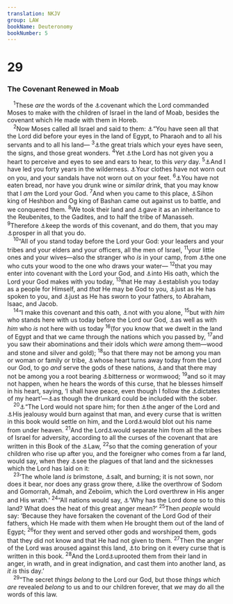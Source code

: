 ```yaml
---
translation: NKJV
group: LAW
bookName: Deuteronomy 
bookNumber: 5
---
```


<div class="title"><h1>29</h1><h3>The Covenant Renewed in Moab</h3></div>
<span class="verse phu_29_1"> <sup>1</sup>These <i>are</i> the words of the <a data-toggle="tooltip" data-placement="bottom" title="Lev. 26:46; Deut. 5:2, 3">⚓</a>covenant which the Lord commanded Moses to make with the children of Israel in the land of Moab, besides the covenant which He made with them in Horeb.<br/></span>
<span class="verse phu_29_2"> <sup>2</sup>Now Moses called all Israel and said to them: <a data-toggle="tooltip" data-placement="bottom" title="Ex. 19:4; Deut. 11:7">⚓</a>“You have seen all that the Lord did before your eyes in the land of Egypt, to Pharaoh and to all his servants and to all his land— </span>
<span class="verse phu_29_3"><sup>3</sup><a data-toggle="tooltip" data-placement="bottom" title="Deut. 4:34; 7:19">⚓</a>the great trials which your eyes have seen, the signs, and those great wonders. </span>
<span class="verse phu_29_4"><sup>4</sup>Yet <a data-toggle="tooltip" data-placement="bottom" title="(Is. 6:9, 10; Ezek. 12:2); Matt. 13:14; (Acts 28:26, 27); Rom. 11:8; (Eph. 4:18)">⚓</a>the Lord has not given you a heart to perceive and eyes to see and ears to hear, to this <i>very</i> day. </span>
<span class="verse phu_29_5"><sup>5</sup><a data-toggle="tooltip" data-placement="bottom" title="Deut. 1:3; 8:2">⚓</a>And I have led you forty years in the wilderness. <a data-toggle="tooltip" data-placement="bottom" title="Deut. 8:4">⚓</a>Your clothes have not worn out on you, and your sandals have not worn out on your feet. </span>
<span class="verse phu_29_6"><sup>6</sup><a data-toggle="tooltip" data-placement="bottom" title="Ex. 16:12; Deut. 8:3">⚓</a>You have not eaten bread, nor have you drunk wine or <i>similar</i> drink, that you may know that I <i>am</i> the Lord your God. </span>
<span class="verse phu_29_7"><sup>7</sup>And when you came to this place, <a data-toggle="tooltip" data-placement="bottom" title="Num. 21:23, 24; Deut. 2:26—3:3">⚓</a>Sihon king of Heshbon and Og king of Bashan came out against us to battle, and we conquered them. </span>
<span class="verse phu_29_8"><sup>8</sup>We took their land and <a data-toggle="tooltip" data-placement="bottom" title="Num. 32:33; Deut. 3:12, 13">⚓</a>gave it as an inheritance to the Reubenites, to the Gadites, and to half the tribe of Manasseh. </span>
<span class="verse phu_29_9"><sup>9</sup>Therefore <a data-toggle="tooltip" data-placement="bottom" title="Deut. 4:6; 1 Kin. 2:3">⚓</a>keep the words of this covenant, and do them, that you may <a data-toggle="tooltip" data-placement="bottom" title="Josh. 1:7">⚓</a>prosper in all that you do.<br/></span>
<span class="verse phu_29_10"> <sup>10</sup>“All of you stand today before the Lord your God: your leaders and your tribes and your elders and your officers, all the men of Israel, </span>
<span class="verse phu_29_11"><sup>11</sup>your little ones and your wives—also the stranger who <i>is</i> in your camp, from <a data-toggle="tooltip" data-placement="bottom" title="Josh. 9:21, 23, 27">⚓</a>the one who cuts your wood to the one who draws your water— </span>
<span class="verse phu_29_12"><sup>12</sup>that you may enter into covenant with the Lord your God, and <a data-toggle="tooltip" data-placement="bottom" title="Neh. 10:29">⚓</a>into His oath, which the Lord your God makes with you today, </span>
<span class="verse phu_29_13"><sup>13</sup>that He may <a data-toggle="tooltip" data-placement="bottom" title="Deut. 28:9">⚓</a>establish you today as a people for Himself, and <i>that</i> He may be God to you, <a data-toggle="tooltip" data-placement="bottom" title="Ex. 6:7">⚓</a>just as He has spoken to you, and <a data-toggle="tooltip" data-placement="bottom" title="Gen. 17:7, 8">⚓</a>just as He has sworn to your fathers, to Abraham, Isaac, and Jacob.<br/></span>
<span class="verse phu_29_14"> <sup>14</sup>“I make this covenant and this oath, <a data-toggle="tooltip" data-placement="bottom" title="(Jer. 31:31; Heb. 8:7, 8)">⚓</a>not with you alone, </span>
<span class="verse phu_29_15"><sup>15</sup>but with <i>him</i> who stands here with us today before the Lord our God, <a data-toggle="tooltip" data-placement="bottom" title="Acts 2:39">⚓</a>as well as with <i>him</i> who <i>is</i> not here with us today </span>
<span class="verse phu_29_16"><sup>16</sup>(for you know that we dwelt in the land of Egypt and that we came through the nations which you passed by, </span>
<span class="verse phu_29_17"><sup>17</sup>and you saw their abominations and their idols which <i>were</i> among them—wood and stone and silver and gold); </span>
<span class="verse phu_29_18"><sup>18</sup>so that there may not be among you man or woman or family or tribe, <a data-toggle="tooltip" data-placement="bottom" title="Deut. 11:16">⚓</a>whose heart turns away today from the Lord our God, to go <i>and</i> serve the gods of these nations, <a data-toggle="tooltip" data-placement="bottom" title="Heb. 12:15">⚓</a>and that there may not be among you a root bearing <a data-toggle="tooltip" data-placement="bottom" title="Deut. 32:32; Acts 8:23">⚓</a>bitterness or wormwood; </span>
<span class="verse phu_29_19"><sup>19</sup>and so it may not happen, when he hears the words of this curse, that he blesses himself in his heart, saying, ‘I shall have peace, even though I follow the <a data-toggle="tooltip" data-placement="bottom" title="Jer. 3:17; 7:24">⚓</a>dictates of my heart’—<a data-toggle="tooltip" data-placement="bottom" title="Is. 30:1">⚓</a>as though the drunkard could be included with the sober.<br/></span>
<span class="verse phu_29_20"> <sup>20</sup><a data-toggle="tooltip" data-placement="bottom" title="Ezek. 14:7">⚓</a>“The Lord would not spare him; for then <a data-toggle="tooltip" data-placement="bottom" title="Ps. 74:1">⚓</a>the anger of the Lord and <a data-toggle="tooltip" data-placement="bottom" title="Ps. 79:5; Ezek. 23:25">⚓</a>His jealousy would burn against that man, and every curse that is written in this book would settle on him, and the Lord<a data-toggle="tooltip" data-placement="bottom" title="Ex. 32:33; Deut. 9:14; 2 Kin. 14:27">⚓</a>would blot out his name from under heaven. </span>
<span class="verse phu_29_21"><sup>21</sup>And the Lord<a data-toggle="tooltip" data-placement="bottom" title="(Matt. 24:51)">⚓</a>would separate him from all the tribes of Israel for adversity, according to all the curses of the covenant that are written in this Book of the <a data-toggle="tooltip" data-placement="bottom" title="Deut. 30:10">⚓</a>Law, </span>
<span class="verse phu_29_22"><sup>22</sup>so that the coming generation of your children who rise up after you, and the foreigner who comes from a far land, would say, when they <a data-toggle="tooltip" data-placement="bottom" title="Jer. 19:8; 49:17; 50:13">⚓</a>see the plagues of that land and the sicknesses which the Lord has laid on it:<br/></span>
<span class="verse phu_29_23"> <sup>23</sup>‘The whole land <i>is</i> brimstone, <a data-toggle="tooltip" data-placement="bottom" title="Jer. 17:6; Zeph. 2:9">⚓</a>salt, and burning; it is not sown, nor does it bear, nor does any grass grow there, <a data-toggle="tooltip" data-placement="bottom" title="Gen. 19:24, 25; Is. 1:9; Jer. 20:16; Hos. 11:8">⚓</a>like the overthrow of Sodom and Gomorrah, Admah, and Zeboiim, which the Lord overthrew in His anger and His wrath.’ </span>
<span class="verse phu_29_24"><sup>24</sup>“All nations would say, <a data-toggle="tooltip" data-placement="bottom" title="1 Kin. 9:8; Jer. 22:8">⚓</a>‘Why has the Lord done so to this land? What does the heat of this great anger mean?’ </span>
<span class="verse phu_29_25"><sup>25</sup>Then <i>people</i> would say: ‘Because they have forsaken the covenant of the Lord God of their fathers, which He made with them when He brought them out of the land of Egypt; </span>
<span class="verse phu_29_26"><sup>26</sup>for they went and served other gods and worshiped them, gods that they did not know and that He had not given to them. </span>
<span class="verse phu_29_27"><sup>27</sup>Then the anger of the Lord was aroused against this land, <a data-toggle="tooltip" data-placement="bottom" title="Dan. 9:11">⚓</a>to bring on it every curse that is written in this book. </span>
<span class="verse phu_29_28"><sup>28</sup>And the Lord<a data-toggle="tooltip" data-placement="bottom" title="1 Kin. 14:15; 2 Chr. 7:20; Ps. 52:5; Prov. 2:22">⚓</a>uprooted them from their land in anger, in wrath, and in great indignation, and cast them into another land, as <i>it</i> <i>is</i> this day.’<br/></span>
<span class="verse phu_29_29"> <sup>29</sup>“The secret <i>things</i> <i>belong</i> to the Lord our God, but those <i>things</i> <i>which</i> <i>are</i> revealed <i>belong</i> to us and to our children forever, that <i>we</i> may do all the words of this law.<br/></span>
